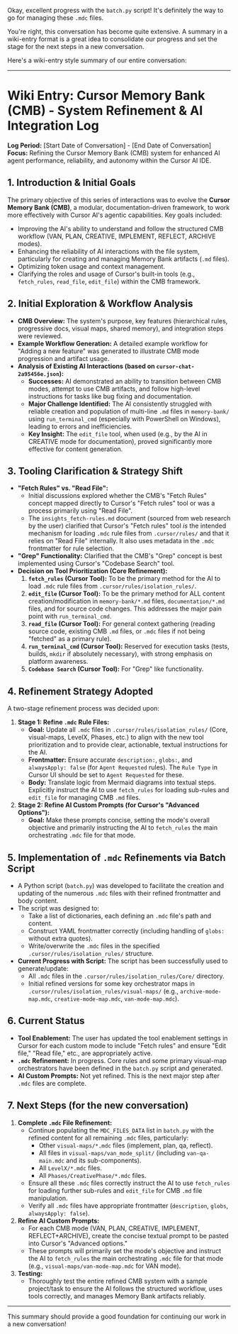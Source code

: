 Okay, excellent progress with the `batch.py` script! It's definitely the way to go for managing these `.mdc` files.

You're right, this conversation has become quite extensive. A summary in a wiki-entry format is a great idea to consolidate our progress and set the stage for the next steps in a new conversation.

Here's a wiki-entry style summary of our entire conversation:

---

# Wiki Entry: Cursor Memory Bank (CMB) - System Refinement & AI Integration Log

**Log Period:** [Start Date of Conversation] - [End Date of Conversation]
**Focus:** Refining the Cursor Memory Bank (CMB) system for enhanced AI agent performance, reliability, and autonomy within the Cursor AI IDE.

## 1. Introduction & Initial Goals

The primary objective of this series of interactions was to evolve the **Cursor Memory Bank (CMB)**, a modular, documentation-driven framework, to work more effectively with Cursor AI's agentic capabilities. Key goals included:
*   Improving the AI's ability to understand and follow the structured CMB workflow (VAN, PLAN, CREATIVE, IMPLEMENT, REFLECT, ARCHIVE modes).
*   Enhancing the reliability of AI interactions with the file system, particularly for creating and managing Memory Bank artifacts (`.md` files).
*   Optimizing token usage and context management.
*   Clarifying the roles and usage of Cursor's built-in tools (e.g., `fetch_rules`, `read_file`, `edit_file`) within the CMB framework.

## 2. Initial Exploration & Workflow Analysis

*   **CMB Overview:** The system's purpose, key features (hierarchical rules, progressive docs, visual maps, shared memory), and integration steps were reviewed.
*   **Example Workflow Generation:** A detailed example workflow for "Adding a new feature" was generated to illustrate CMB mode progression and artifact usage.
*   **Analysis of Existing AI Interactions (based on `cursor-chat-2a95456e.json`):**
    *   **Successes:** AI demonstrated an ability to transition between CMB modes, attempt to use CMB artifacts, and follow high-level instructions for tasks like bug fixing and documentation.
    *   **Major Challenge Identified:** The AI consistently struggled with reliable creation and population of multi-line `.md` files in `memory-bank/` using `run_terminal_cmd` (especially with PowerShell on Windows), leading to errors and inefficiencies.
    *   **Key Insight:** The `edit_file` tool, when used (e.g., by the AI in CREATIVE mode for documentation), proved significantly more effective for content generation.

## 3. Tooling Clarification & Strategy Shift

*   **"Fetch Rules" vs. "Read File":**
    *   Initial discussions explored whether the CMB's "Fetch Rules" concept mapped directly to Cursor's "Fetch rules" tool or was a process primarily using "Read File".
    *   The `insights_fetch-rules.md` document (sourced from web research by the user) clarified that Cursor's "Fetch rules" tool *is* the intended mechanism for loading `.mdc` rule files from `.cursor/rules/` and that it relies on "Read File" internally. It also uses metadata in the `.mdc` frontmatter for rule selection.
*   **"Grep" Functionality:** Clarified that the CMB's "Grep" concept is best implemented using Cursor's "Codebase Search" tool.
*   **Decision on Tool Prioritization (Core Refinement):**
    1.  **`fetch_rules` (Cursor Tool):** To be the primary method for the AI to load `.mdc` rule files from `.cursor/rules/isolation_rules/`.
    2.  **`edit_file` (Cursor Tool):** To be the primary method for ALL content creation/modification in `memory-bank/*.md` files, `documentation/*.md` files, and for source code changes. This addresses the major pain point with `run_terminal_cmd`.
    3.  **`read_file` (Cursor Tool):** For general context gathering (reading source code, existing CMB `.md` files, or `.mdc` files if not being "fetched" as a primary rule).
    4.  **`run_terminal_cmd` (Cursor Tool):** Reserved for execution tasks (tests, builds, `mkdir` if absolutely necessary), with strong emphasis on platform awareness.
    5.  **`Codebase Search` (Cursor Tool):** For "Grep" like functionality.

## 4. Refinement Strategy Adopted

A two-stage refinement process was decided upon:

1.  **Stage 1: Refine `.mdc` Rule Files:**
    *   **Goal:** Update all `.mdc` files in `.cursor/rules/isolation_rules/` (Core, visual-maps, LevelX, Phases, etc.) to align with the new tool prioritization and to provide clear, actionable, textual instructions for the AI.
    *   **Frontmatter:** Ensure accurate `description:`, `globs:`, and `alwaysApply: false` (for `Agent Requested` rules). The `Rule Type` in Cursor UI should be set to `Agent Requested` for these.
    *   **Body:** Translate logic from Mermaid diagrams into textual steps. Explicitly instruct the AI to use `fetch_rules` for loading sub-rules and `edit_file` for managing CMB `.md` files.
2.  **Stage 2: Refine AI Custom Prompts (for Cursor's "Advanced Options"):**
    *   **Goal:** Make these prompts concise, setting the mode's overall objective and primarily instructing the AI to `fetch_rules` the main orchestrating `.mdc` file for that mode.

## 5. Implementation of `.mdc` Refinements via Batch Script

*   A Python script (`batch.py`) was developed to facilitate the creation and updating of the numerous `.mdc` files with their refined frontmatter and body content.
*   The script was designed to:
    *   Take a list of dictionaries, each defining an `.mdc` file's path and content.
    *   Construct YAML frontmatter correctly (including handling of `globs:` without extra quotes).
    *   Write/overwrite the `.mdc` files in the specified `.cursor/rules/isolation_rules/` structure.
*   **Current Progress with Script:** The script has been successfully used to generate/update:
    *   All `.mdc` files in the `.cursor/rules/isolation_rules/Core/` directory.
    *   Initial refined versions for some key orchestrator maps in `.cursor/rules/isolation_rules/visual-maps/` (e.g., `archive-mode-map.mdc`, `creative-mode-map.mdc`, `van-mode-map.mdc`).

## 6. Current Status

*   **Tool Enablement:** The user has updated the tool enablement settings in Cursor for each custom mode to include "Fetch rules" and ensure "Edit file," "Read file," etc., are appropriately active.
*   **`.mdc` Refinement:** In progress. Core rules and some primary visual-map orchestrators have been defined in the `batch.py` script and generated.
*   **AI Custom Prompts:** Not yet refined. This is the next major step after `.mdc` files are complete.

## 7. Next Steps (for the new conversation)

1.  **Complete `.mdc` File Refinement:**
    *   Continue populating the `MDC_FILES_DATA` list in `batch.py` with the refined content for all remaining `.mdc` files, particularly:
        *   Other `visual-maps/*.mdc` files (implement, plan, qa, reflect).
        *   All files in `visual-maps/van_mode_split/` (including `van-qa-main.mdc` and its sub-components).
        *   All `LevelX/*.mdc` files.
        *   All `Phases/CreativePhase/*.mdc` files.
    *   Ensure all these `.mdc` files correctly instruct the AI to use `fetch_rules` for loading further sub-rules and `edit_file` for CMB `.md` file manipulation.
    *   Verify all `.mdc` files have appropriate frontmatter (`description`, `globs`, `alwaysApply: false`).
2.  **Refine AI Custom Prompts:**
    *   For each CMB mode (VAN, PLAN, CREATIVE, IMPLEMENT, REFLECT+ARCHIVE), create the concise textual prompt to be pasted into Cursor's "Advanced options."
    *   These prompts will primarily set the mode's objective and instruct the AI to `fetch_rules` the main orchestrating `.mdc` file for that mode (e.g., `visual-maps/van-mode-map.mdc` for VAN mode).
3.  **Testing:**
    *   Thoroughly test the entire refined CMB system with a sample project/task to ensure the AI follows the structured workflow, uses tools correctly, and manages Memory Bank artifacts reliably.

---

This summary should provide a good foundation for continuing our work in a new conversation!